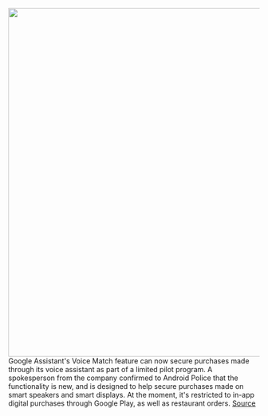 <img src='https://cdn.vox-cdn.com/thumbor/JQ8owgLfOpJJfKpU5tksbY4xD7c=/0x0:3506x2337/1200x800/filters:focal(1473x889:2033x1449)/cdn.vox-cdn.com/uploads/chorus_image/image/66842281/assistant_payment_voice_match_2.0.jpg' width='700px' /><br/>
Google Assistant's Voice Match feature can now secure purchases made through its voice assistant as part of a limited pilot program. A spokesperson from the company confirmed to Android Police that the functionality is new, and is designed to help secure purchases made on smart speakers and smart displays. At the moment, it's restricted to in-app digital purchases through Google Play, as well as restaurant orders.
<a href='https://www.theverge.com/2020/5/26/21270222/google-assistant-voice-match-purchases-in-app-google-play-shopping'> Source <a/>